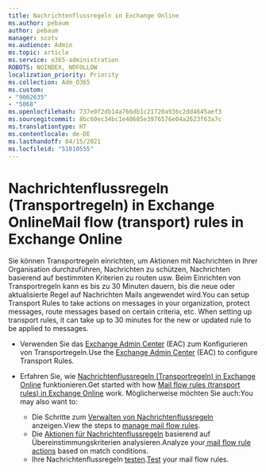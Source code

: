 ```yaml
---
title: Nachrichtenflussregeln in Exchange Online
ms.author: pebaum
author: pebaum
manager: scotv
ms.audience: Admin
ms.topic: article
ms.service: o365-administration
ROBOTS: NOINDEX, NOFOLLOW
localization_priority: Priority
ms.collection: Adm_O365
ms.custom:
- "9002635"
- "5068"
ms.openlocfilehash: 737e0f2db14a766db1c21720a936c2dd4645aef3
ms.sourcegitcommit: 8bc60ec34bc1e40685e3976576e04a2623f63a7c
ms.translationtype: HT
ms.contentlocale: de-DE
ms.lasthandoff: 04/15/2021
ms.locfileid: "51810555"
---
```

# <a name="mail-flow-transport-rules-in-exchange-online"></a><span data-ttu-id="ce834-102">Nachrichtenflussregeln (Transportregeln) in Exchange Online</span><span class="sxs-lookup"><span data-stu-id="ce834-102">Mail flow (transport) rules in Exchange Online</span></span>

<span data-ttu-id="ce834-103">Sie können Transportregeln einrichten, um Aktionen mit Nachrichten in Ihrer Organisation durchzuführen, Nachrichten zu schützen, Nachrichten basierend auf bestimmten Kriterien zu routen usw. Beim Einrichten von Transportregeln kann es bis zu 30 Minuten dauern, bis die neue oder aktualisierte Regel auf Nachrichten Mails angewendet wird.</span><span class="sxs-lookup"><span data-stu-id="ce834-103">You can setup Transport Rules to take actions on messages in your organization, protect messages, route messages based on certain criteria, etc.  When setting up transport rules, it can take up to 30 minutes for the new or updated rule to be applied to messages.</span></span>

- <span data-ttu-id="ce834-104">Verwenden Sie das [Exchange Admin Center](https://go.microsoft.com/fwlink/p/?linkid=834822) (EAC) zum Konfigurieren von Transportregeln.</span><span class="sxs-lookup"><span data-stu-id="ce834-104">Use the [Exchange Admin Center](https://go.microsoft.com/fwlink/p/?linkid=834822) (EAC) to configure Transport Rules.</span></span>

- <span data-ttu-id="ce834-105">Erfahren Sie, wie [Nachrichtenflussregeln (Transportregeln) in Exchange Online](https://docs.microsoft.com/exchange/security-and-compliance/mail-flow-rules/mail-flow-rules) funktionieren.</span><span class="sxs-lookup"><span data-stu-id="ce834-105">Get started with how [Mail flow rules (transport rules) in Exchange Online](https://docs.microsoft.com/exchange/security-and-compliance/mail-flow-rules/mail-flow-rules) work.</span></span> <span data-ttu-id="ce834-106">Möglicherweise möchten Sie auch:</span><span class="sxs-lookup"><span data-stu-id="ce834-106">You may also want to:</span></span>

    - <span data-ttu-id="ce834-107">Die Schritte zum [Verwalten von Nachrichtenflussregeln](https://docs.microsoft.com/exchange/security-and-compliance/mail-flow-rules/manage-mail-flow-rules) anzeigen.</span><span class="sxs-lookup"><span data-stu-id="ce834-107">View the steps to [manage mail flow rules](https://docs.microsoft.com/exchange/security-and-compliance/mail-flow-rules/manage-mail-flow-rules).</span></span>
    - <span data-ttu-id="ce834-108">Die [Aktionen für Nachrichtenflussregeln](https://docs.microsoft.com/exchange/security-and-compliance/mail-flow-rules/mail-flow-rule-actions) basierend auf Übereinstimmungskriterien analysieren.</span><span class="sxs-lookup"><span data-stu-id="ce834-108">Analyze your[ mail flow rule actions](https://docs.microsoft.com/exchange/security-and-compliance/mail-flow-rules/mail-flow-rule-actions) based on match conditions.</span></span>
    - <span data-ttu-id="ce834-109">Ihre Nachrichtenflussregeln [testen](https://docs.microsoft.com/exchange/security-and-compliance/mail-flow-rules/test-mail-flow-rules).</span><span class="sxs-lookup"><span data-stu-id="ce834-109">[Test](https://docs.microsoft.com/exchange/security-and-compliance/mail-flow-rules/test-mail-flow-rules) your mail flow rules.</span></span>

